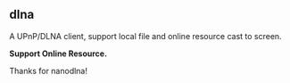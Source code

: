 ## dlna

A UPnP/DLNA client, support local file and online resource cast to screen.

**Support Online Resource.**

Thanks for nanodlna!